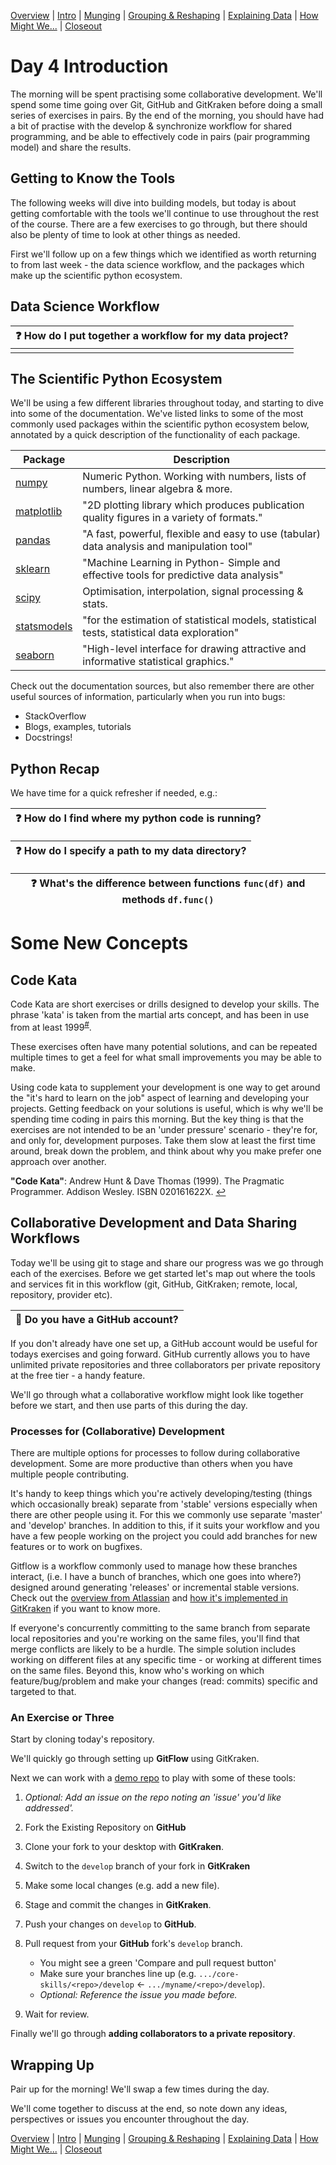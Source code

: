 [Overview](./00_overview.md) |
[Intro](./01_intro.md) |
[Munging](./02_munging.md) |
[Grouping & Reshaping](./03_groupingreshaping.md) |
[Explaining Data](./04_explainingdata.md) |
[How Might We...](./05_howmightwe.md)  |
[Closeout](./06_closeout.md)

# Day 4 Introduction

The morning will be spent practising some collaborative development.
We'll spend some time going over Git, GitHub and GitKraken before doing a small series of exercises in pairs.
By the end of the morning, you should have had a bit of practise with the develop
& synchronize workflow for shared programming, and be able to effectively code in
pairs (pair programming model) and share the results.

## Getting to Know the Tools

The following weeks will dive into building models, but today is about getting comfortable with the tools we'll continue to
use throughout the rest of the course.
There are a few exercises to go through, but there should also be plenty of time to look at other things as needed.

First we'll follow up on a few things which we identified as worth returning to from last week - the data science workflow,  and
the packages which make up the scientific python ecosystem.

## Data Science Workflow

| :question: How do I put together a workflow for my data project? |
| ---------------------------------------------------------------- |
|                                                                  |

## The Scientific Python Ecosystem

We'll be using a few different libraries throughout today, and starting to
dive into some of the documentation. We've listed links to some of the most commonly
used packages within the scientific python ecosystem below, annotated by
a quick description of the functionality of each package.

| Package                                                      | Description                                                                                 |
| ------------------------------------------------------------ | ------------------------------------------------------------------------------------------- |
| [numpy](https://docs.scipy.org/doc/numpy)                    | Numeric Python. Working with numbers, lists of numbers, linear algebra & more.              |
| [matplotlib](https://matplotlib.org/)                        | "2D plotting library which produces publication quality figures in a variety of formats."   |
| [pandas](https://pandas.pydata.org/)                         | "A fast, powerful, flexible and easy to use (tabular) data analysis and manipulation tool"  |
| [sklearn](https://scikit-learn.org/stable/)                  | "Machine Learning in Python- Simple and effective tools for predictive data analysis"       |
| [scipy](https://docs.scipy.org/doc/scipy/reference/)         | Optimisation, interpolation, signal processing & stats.                                     |
| [statsmodels](https://www.statsmodels.org/stable/index.html) | "for the estimation of statistical models, statistical tests, statistical data exploration" |
| [seaborn](https://seaborn.pydata.org/)                       | "High-level interface for drawing attractive and informative statistical graphics."         |

Check out the documentation sources, but also remember there are other useful
sources of information, particularly when you run into bugs:
* StackOverflow
* Blogs, examples, tutorials
* Docstrings!

## Python Recap

We have time for a quick refresher if needed, e.g.:

| :question: How do I find where my python code is running? |
| --------------------------------------------------------- |

| :question: How do I specify a path to my data directory? |
| -------------------------------------------------------- |

| :question: What's the difference between functions `func(df)` and methods `df.func()` |
| ------------------------------------------------------------------------------------- |

# Some New Concepts

## Code Kata

Code Kata are short exercises or drills designed to develop your skills.
The phrase 'kata' is taken from the martial arts concept,
and has been in use from at least 1999<sup><a id="a1">[#](#f1)</a></sup>.

These exercises often have many potential solutions, and can be repeated
multiple times to get a feel for what small improvements you may be able
to make.

Using code kata to supplement your development is one way to get around the
"it's hard to learn on the job" aspect of learning and developing your
projects. Getting feedback on your solutions is useful, which is why we'll
be spending time coding in pairs this morning. But the key thing is that
the exercises are not intended to be an 'under pressure' scenario - they're
for, and only for, development purposes.
Take them slow at least the first time around, break down the problem,
and think about why you make prefer one approach over another.

<b id="f1">"Code Kata"</b>: Andrew Hunt & Dave Thomas (1999).
The Pragmatic Programmer. Addison Wesley. ISBN 020161622X. [↩](#a1)

## Collaborative Development and Data Sharing Workflows

Today we'll be using git to stage and share our progress was we go through each
of the exercises. Before we get started let's map out where the tools and services fit
in this workflow (git, GitHub, GitKraken; remote, local, repository, provider etc).

| :triangular_flag_on_post: Do you have a GitHub account? |
| ------------------------------------------------------- |

If you don't already have one set up, a GitHub account would be useful for todays
exercises and going forward. GitHub currently allows you to have unlimited private
repositories and three collaborators per private repository at the free tier - a handy feature.

We'll go through what a collaborative workflow might look like together before we
start, and then use parts of this during the day.

### Processes for (Collaborative) Development

There are multiple options for processes to follow during collaborative development.
Some are more productive than others when you have multiple people contributing.

It's handy to keep things which you're actively developing/testing (things which
occasionally break) separate from 'stable' versions especially when there are other
people using it. For this we commonly use separate 'master' and 'develop'
branches. In addition to this, if it suits your workflow and you have a few people
working on the project you could add branches for new features or to work on
bugfixes.

Gitflow is a workflow commonly used to manage how these branches interact,
(i.e. I have a bunch of branches, which one goes into where?)
designed around generating 'releases' or incremental stable versions. Check out
the
[overview from Atlassian](
https://www.atlassian.com/git/tutorials/comparing-workflows/gitflow-workflow
)
and
[how it's implemented in GitKraken](
https://support.gitkraken.com/git-workflows-and-extensions/git-flow/
)
if you want to know more.

If everyone's concurrently committing to the same branch from separate local
repositories and you're working on the same files, you'll find that merge conflicts
are likely to be a hurdle. The simple solution includes working on different
files at any specific time - or working at different times on the same files.
Beyond this, know who's working on which feature/bug/problem and make your changes
(read: commits) specific and targeted to that.

### An Exercise or Three

Start by cloning today's repository.

We'll quickly go through setting up **GitFlow** using GitKraken.

Next we can work with a
[demo repo](https://github.com/core-skills/git-workflow-runthrough)
to play with some of these tools:
1. *Optional: Add an issue on the repo noting an 'issue' you'd like addressed'.*
1. Fork the Existing Repository on **GitHub**
1. Clone your fork to your desktop with **GitKraken**.
1. Switch to the `develop` branch of your fork in **GitKraken**
1. Make some local changes (e.g. add a new file).
1. Stage and commit the changes in **GitKraken**.
1. Push your changes on `develop` to **GitHub**.
1. Pull request from your **GitHub** fork's `develop` branch.

    * You might see a green 'Compare and pull request button'
    * Make sure your branches line up (e.g. `.../core-skills/<repo>/develop` <- `.../myname/<repo>/develop`).
    * *Optional: Reference the issue you made before.*

1. Wait for review.

Finally we'll go through **adding collaborators to a private repository**.

## Wrapping Up

Pair up for the morning! We'll swap a few times during the day.

We'll come together to discuss at the end, so note down
any ideas, perspectives or issues you encounter throughout the day.

[Overview](./00_overview.md) |
[Intro](./01_intro.md) |
[Munging](./02_munging.md) |
[Grouping & Reshaping](./03_groupingreshaping.md) |
[Explaining Data](./04_explainingdata.md) |
[How Might We...](./05_howmightwe.md)  |
[Closeout](./06_closeout.md)
